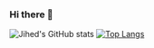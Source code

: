 ### Hi there 👋

![Jihed's GitHub stats](https://github-readme-stats.vercel.app/api?username=JihedC&count_private=true&show_icons=true&theme=transparent) 
[![Top Langs](https://github-readme-stats.vercel.app/api/top-langs/?username=JihedC&hide_progress=true)](https://github.com/JihedC/github-readme-stats)


<!--
**JihedC/JihedC** is a ✨ _special_ ✨ repository because its `README.md` (this file) appears on your GitHub profile.

Here are some ideas to get you started:

- 🔭 I’m currently working on ...
- 🌱 I’m currently learning ...
- 👯 I’m looking to collaborate on ...
- 🤔 I’m looking for help with ...
- 💬 Ask me about ...
- 📫 How to reach me: ...
- 😄 Pronouns: ...
- ⚡ Fun fact: ...
-->
